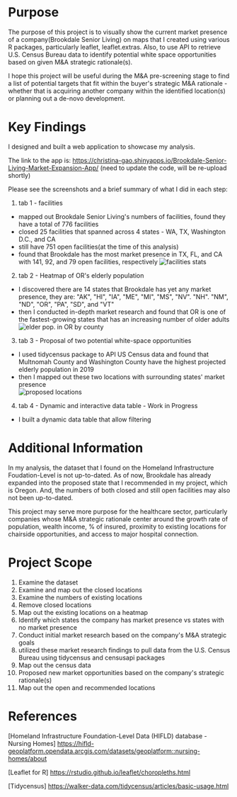 # Purpose

The purpose of this project is to visually show the current market presence of a company(Brookdale Senior Living) on maps that I created using various R packages, particularly leaflet, leaflet.extras. Also, to use API to retrieve U.S. Census Bureau data to identify potential white space opportunities based on given M&A strategic rationale(s). 

I hope this project will be useful during the M&A pre-screening stage to find a list of potential targets that fit within the buyer's strategic M&A rationale - whether that is acquiring another company within the identified location(s) or planning out a de-novo development. 

# Key Findings

I designed and built a web application to showcase my analysis. 

The link to the app is: https://christina-gao.shinyapps.io/Brookdale-Senior-Living-Market-Expansion-App/ (need to update the code, will be re-upload shortly)

Please see the screenshots and a brief summary of what I did in each step: 

1. tab 1 - facilities
- mapped out Brookdale Senior Living's numbers of facilities, found they have a total of 776 facilities
- closed 25 facilities that spanned across 4 states - WA, TX, Washington D.C., and CA 
- still have 751 open facilities(at the time of this analysis) 
- found that Brookdale has the most market presence in TX, FL, and CA with 141, 92, and 79 open facilities, respectively 
![facilities stats](https://github.com/qinggao68/Project-1-Market-Expansion-Analysis/blob/main/open%20facilities%20vs%20closed%20facilities.PNG)

2. tab 2 - Heatmap of OR's elderly population 
- I discovered there are 14 states that Brookdale has yet any market presence, they are: "AK", "HI", "IA", "ME", "MI", "MS", "NV". "NH". "NM", "ND", "OR", "PA", "SD", and "VT"
- then I conducted in-depth market research and found that OR is one of the fastest-growing states that has an increasing number of older adults
![elder pop. in OR by county](https://github.com/qinggao68/Project-1-Market-Expansion-Analysis/blob/main/heatmap%20of%20OR%20elderly%20pop..PNG)

3. tab 3 - Proposal of two potential white-space opportunities
- I used tidycensus package to API US Census data and found that Multnomah County and Washington County have the highest projected elderly population in 2019
- then I mapped out these two locations with surrounding states' market presence  
![proposed locations](https://github.com/qinggao68/Project-1-Market-Expansion-Analysis/blob/main/proposed%202%20areas.PNG)

4. tab 4 - Dynamic and interactive data table - Work in Progress
- I built a dynamic data table that allow filtering 


# Additional Information
In my analysis, the dataset that I found on the Homeland Infrastructure Foudation-Level is not up-to-dated. As of now, Brookdale has already expanded into the proposed state that I recommended in my project, which is Oregon. And, the numbers of both closed and still open facilities may also not been up-to-dated. 

This project may serve more purpose for the healthcare sector, particularly companies whose M&A strategic rationale center around the growth rate of population, wealth income, % of insured, proximity to existing locations for chairside opportunities, and access to major hospital connection.

# Project Scope 
1. Examine the dataset 
2. Examine and map out the closed locations
3. Examine the numbers of existing locations 
4. Remove closed locations
5. Map out the existing locations on a heatmap 
6. Identify which states the company has market presence vs states with no market presence 
7. Conduct initial market research based on the company's M&A strategic goals 
8. utilized these market research findings to pull data from the U.S. Census Bureau using tidycensus and censusapi packages 
9. Map out the census data 
10. Proposed new market opportunities based on the company's strategic rationale(s)
11. Map out the open and recommended locations 

# References
[Homeland Infrastructure Foundation-Level Data (HIFLD) database - Nursing Homes] https://hifld-geoplatform.opendata.arcgis.com/datasets/geoplatform::nursing-homes/about

[Leaflet for R] https://rstudio.github.io/leaflet/choropleths.html

[Tidycensus] https://walker-data.com/tidycensus/articles/basic-usage.html
